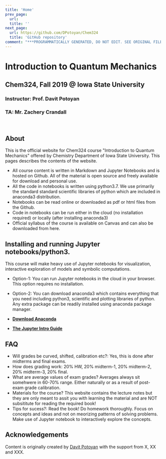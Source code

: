 ```yaml
---
title: 'Home'
prev_page:
  url: 
  title: ''
next_page:
  url: https://github.com/DPotoyan/Chem324
  title: 'GitHub repository'
comment: "***PROGRAMMATICALLY GENERATED, DO NOT EDIT. SEE ORIGINAL FILES IN /content***"
---
```

# Introduction to Quantum Mechanics
## Chem324, Fall 2019 @ Iowa State University
### Instructor: Prof. Davit Potoyan
### TA: Mr. Zachery Crandall
<br>

## About 

This is the official website for Chem324 course "Introduction to Quantum Mechanics" offered by Chemistry Department of Iowa State University.
This pages describes the contents of the website.
* All course content is written in Markdown and Jupyter Notebooks and is hosted on Github.
All of the material is open source and freely available for download and personal use.  
* All the code in notebooks is written using python3.7. We use primarily the standard standard scientific libraries of python which are included in anaconda3 distribution.
* Notebooks can be read online or downloaded as pdf or html files from the Github.
* Code in notebooks can be run either in the cloud (no installation required) or locally (after installing anaconda3)
* Official syllabus of the course is available  on Canvas and can also be downloaded from here.  


## Installing and running Jupyter notebooks/python3.

This course will make heavy use of Jupyter notebooks for visualization, interactive exploration of models and symbolic computations.

* Option-1: You can run Jupyter notebooks in the cloud in your browser. This option requires no installation.
* Option-2: You can download anaconda3 which contains everything that you need including python3, scientific and plotting libraries of python. Any extra package can be readily installed using anaconda package manager.

* **[Download Anaconda](https://www.anaconda.com/distribution/)** 

* **[The Jupyter Intro Guide](https://realpython.com/jupyter-notebook-introduction/)** 

## FAQ  

* Will grades be curved, shifted, calibration etc?: Yes, this is done after midterms and final exams.
* How does grading work: 20% HW, 20% midterm-1, 20% midterm-2, 20% midterm-3, 20% final.  
* What are average values of exam grades? Averages always sit somehwere in 60-70% range. Either naturally or as a result of post-exam grade calibration.
* Materials for the course? This website contains the lecture notes but they are only meant to assit you with learning the material and are NOT subsititute for reading the required book!
* Tips for sucess?: Read the book! Do homework thoroughly. Focus on concepts and ideas and not on meorizing patterns of solving problems. Make use of Jupyter notebook to interactively explore the concepts.  

## Acknowledgements

Content is originally created by [Davit Potoyan] with the support from X, XX and XXX.  

[Davit Potoyan]: https://group.chem.iastate.edu/Potoyan/

